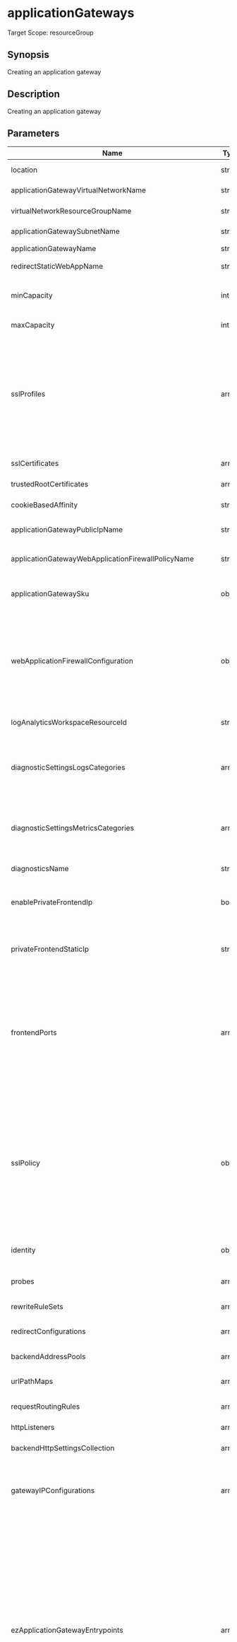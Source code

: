 # applicationGateways

Target Scope: resourceGroup

## Synopsis
Creating an application gateway 

## Description
Creating an application gateway

## Parameters
| Name | Type | Required | Validation | Default value | Description |
| -- |  -- | -- | -- | -- | -- |
| location | string | <input type="checkbox"> | None | <pre>resourceGroup().location</pre> | Specifies the Azure location where the resource should be created. Defaults to the resourcegroup location. |
| applicationGatewayVirtualNetworkName | string | <input type="checkbox" checked> | Length between 2-64 | <pre></pre> | The name of the VNet where you want to onboard this Application Gateway into. |
| virtualNetworkResourceGroupName | string | <input type="checkbox"> | None | <pre>az.resourceGroup().name</pre> | The name resourcegroup where the virtual network resource is allocated. |
| applicationGatewaySubnetName | string | <input type="checkbox" checked> | Length between 1-80 | <pre></pre> | Name of the subnet where the Application Gateway should reside in. |
| applicationGatewayName | string | <input type="checkbox" checked> | Length between 1-80 | <pre></pre> | The name of the Application Gateway. |
| redirectStaticWebAppName | string | <input type="checkbox"> | Length between 1-40 | <pre>'stapp-&#36;{take(applicationGatewayName, 34)}'</pre> | The name of the static webapp, by default the first 36 characters of the applicationGatewayName |
| minCapacity | int | <input type="checkbox"> | Value between 0-125 | <pre>2</pre> | The minimum instance count for Application Gateway. The Application Gateway will scale out with a minimum of this minCapacity. For highly available Application Gateways, please use 2 or higher. |
| maxCapacity | int | <input type="checkbox"> | Value between 1-125 | <pre>10</pre> | The maximum instance count for Application Gateway. The Application Gateway will scale out to this number tops. |
| sslProfiles | array | <input type="checkbox"> | None | <pre>[]</pre> | SSL profiles of the application gateway resource. <br>For object structure, refer to the [Bicep resource definition](https://docs.microsoft.com/en-us/azure/templates/microsoft.network/applicationgateways?tabs=bicep#applicationgatewaysslprofile).<br>By default this module will add a `Legacy` SSL profile which is using TLS 1.2 with these ciphersuites:<br>&nbsp;&nbsp;&nbsp;&nbsp;&nbsp;'TLS_ECDHE_ECDSA_WITH_AES_256_GCM_SHA384'<br>&nbsp;&nbsp;&nbsp;&nbsp;&nbsp;'TLS_ECDHE_ECDSA_WITH_AES_128_GCM_SHA256'<br>&nbsp;&nbsp;&nbsp;&nbsp;&nbsp;'TLS_ECDHE_RSA_WITH_AES_256_GCM_SHA384'<br>&nbsp;&nbsp;&nbsp;&nbsp;&nbsp;'TLS_ECDHE_RSA_WITH_AES_128_GCM_SHA256'<br>&nbsp;&nbsp;&nbsp;&nbsp;&nbsp;'TLS_DHE_RSA_WITH_AES_256_GCM_SHA384'<br>&nbsp;&nbsp;&nbsp;&nbsp;&nbsp;'TLS_DHE_RSA_WITH_AES_128_GCM_SHA256'<br>&nbsp;&nbsp;&nbsp;&nbsp;&nbsp;'TLS_RSA_WITH_AES_256_GCM_SHA384'<br>&nbsp;&nbsp;&nbsp;&nbsp;&nbsp;'TLS_RSA_WITH_AES_128_GCM_SHA256'<br>You can append this profile with your own defined profiles. |
| sslCertificates | array | <input type="checkbox"> | None | <pre>[]</pre> | SSL Certificates. For object structure, refer to the [Bicep resource definition](https://docs.microsoft.com/en-us/azure/templates/microsoft.network/applicationgateways?tabs=bicep#applicationgatewaysslcertificate). |
| trustedRootCertificates | array | <input type="checkbox"> | None | <pre>[]</pre> | Trusted Root Certificates for this App GW. For object structure, refer to the [Bicep resource definition](https://learn.microsoft.com/en-us/azure/templates/microsoft.network/applicationgateways?pivots=deployment-language-bicep#applicationgatewaytrustedrootcertificate) |
| cookieBasedAffinity | string | <input type="checkbox"> | `'Enabled'` or `'Disabled'` | <pre>'Disabled'</pre> | Cookie based affinity. |
| applicationGatewayPublicIpName | string | <input type="checkbox" checked> | Length between 1-80 | <pre></pre> | The resourcename of the public ip which will be used for the frontend ip of this application gateway. This should be pre-existing. |
| applicationGatewayWebApplicationFirewallPolicyName | string | <input type="checkbox" checked> | Length between 1-80 | <pre></pre> | The resourcename of the Web Application Firewall policy name which will be used for this Application Gateway. This should be pre-existing. |
| applicationGatewaySku | object | <input type="checkbox"> | None | <pre>{<br>  name: 'WAF_v2'<br>  tier: 'WAF_v2'<br>}</pre> | SKU of the application gateway resource. For object structure, please refer to the [Bicep resource definition](https://docs.microsoft.com/en-us/azure/templates/microsoft.network/applicationgateways?tabs=bicep#applicationgatewaysku). |
| webApplicationFirewallConfiguration | object | <input type="checkbox"> | None | <pre>{<br>  enabled: true<br>  firewallMode: 'Prevention'<br>  ruleSetType: 'OWASP'<br>  ruleSetVersion: '3.1'<br>  requestBodyCheck: true<br>  maxRequestBodySizeInKb: 128<br>  fileUploadLimitInMb: 100<br>}</pre> | Web application firewall configuration to be used with this application gateway. Defaults to OWASP 3.1 in Prevention mode. For more information refer to the [Bicep resource definition](https://docs.microsoft.com/en-us/azure/templates/microsoft.network/applicationgateways?tabs=bicep#applicationgatewaywebapplicationfirewallconfiguration). |
| logAnalyticsWorkspaceResourceId | string | <input type="checkbox" checked> | Length between 0-* | <pre></pre> | The azure resource id of the log analytics workspace to log the diagnostics to. If you set this to an empty string, logging & diagnostics will be disabled. |
| diagnosticSettingsLogsCategories | array | <input type="checkbox"> | None | <pre>[<br>  {<br>    categoryGroup: 'allLogs'<br>    enabled: true<br>  }<br>]</pre> | Which log categories to enable; This defaults to `allLogs`. For array/object format, please refer to the [Bicep resource definition](https://docs.microsoft.com/en-us/azure/templates/microsoft.insights/diagnosticsettings?tabs=bicep#logsettings). |
| diagnosticSettingsMetricsCategories | array | <input type="checkbox"> | None | <pre>[<br>  {<br>    categoryGroup: 'AllMetrics'<br>    enabled: true<br>  }<br>]</pre> | Which Metrics categories to enable; This defaults to `AllMetrics`. For array/object format, please refer to the [Bicep resource definition](https://docs.microsoft.com/en-us/azure/templates/microsoft.insights/diagnosticsettings?tabs=bicep&pivots=deployment-language-bicep#metricsettings). |
| diagnosticsName | string | <input type="checkbox"> | Length between 1-260 | <pre>'AzurePlatformCentralizedLogging'</pre> | The name of the diagnostics. This defaults to `AzurePlatformCentralizedLogging`. |
| enablePrivateFrontendIp | bool | <input type="checkbox"> | None | <pre>false</pre> | Enable a private IP on the frontend of this application gateway. This is used if you want to expose your application gateway on your internal VNet. If this is enabled, you have to fill the `privateFrontendStaticIp` parameter too. Defaults to `false`. |
| privateFrontendStaticIp | string | <input type="checkbox"> | Length between 0-15 | <pre>''</pre> | The IP to use as private frontend IP for your application gateway. This should be an IP inside the subnet refered to with the `applicationGatewaySubnetName` parameter. If you want to use this, make sure to enable the `enablePrivateFrontendIp` parameter. |
| frontendPorts | array | <input type="checkbox"> | None | <pre>[<br>  {<br>    name: 'Port_80'<br>    properties: {<br>      port: 80<br>    }<br>  }<br>  {<br>    name: 'Port_443'<br>    properties: {<br>      port: 443<br>    }<br>  }<br>]</pre> | Ports configuration for this application gateway. For array/object structure, please refer to the [Bicep resource definition](https://docs.microsoft.com/en-us/azure/templates/microsoft.network/applicationgateways?tabs=bicep#applicationgatewayfrontendport). |
| sslPolicy | object | <input type="checkbox"> | None | <pre>{<br>  policyType: 'Custom'<br>  minProtocolVersion: 'TLSv1_2'<br>  cipherSuites: [<br>    'TLS_ECDHE_ECDSA_WITH_AES_256_GCM_SHA384'<br>    'TLS_ECDHE_ECDSA_WITH_AES_128_GCM_SHA256'<br>    'TLS_ECDHE_RSA_WITH_AES_256_GCM_SHA384'<br>    'TLS_ECDHE_RSA_WITH_AES_128_GCM_SHA256'<br>    'TLS_DHE_RSA_WITH_AES_256_GCM_SHA384'<br>    'TLS_DHE_RSA_WITH_AES_128_GCM_SHA256'<br>  ]<br>}</pre> | The default SSL policy to use for entrypoints. This policy is used whenever no specific SSL Profile is being selected.<br>For object structure, please refer to the [Bicep resource definition](https://docs.microsoft.com/en-us/azure/templates/microsoft.network/applicationgateways?tabs=bicep#applicationgatewaysslpolicy).<br>This defaults to TLS 1.2 with these ciphersuites:<br>&nbsp;&nbsp;&nbsp;'TLS_ECDHE_ECDSA_WITH_AES_256_GCM_SHA384'<br>&nbsp;&nbsp;&nbsp;'TLS_ECDHE_ECDSA_WITH_AES_128_GCM_SHA256'<br>&nbsp;&nbsp;&nbsp;'TLS_ECDHE_RSA_WITH_AES_256_GCM_SHA384'<br>&nbsp;&nbsp;&nbsp;'TLS_ECDHE_RSA_WITH_AES_128_GCM_SHA256'<br>&nbsp;&nbsp;&nbsp;'TLS_DHE_RSA_WITH_AES_256_GCM_SHA384'<br>&nbsp;&nbsp;&nbsp;'TLS_DHE_RSA_WITH_AES_128_GCM_SHA256' |
| identity | object | <input type="checkbox"> | None | <pre>{<br>  type: 'SystemAssigned'<br>}</pre> | The identity to run this application gateway under. This defaults to a System Assigned Managed Identity. For object structure, please refer to the [Bicep resource definition](https://docs.microsoft.com/en-us/azure/templates/microsoft.network/applicationgateways?tabs=bicep#managedserviceidentity). |
| probes | array | <input type="checkbox"> | None | <pre>[]</pre> | HTTP probes for automatically testing backend connections. For array/object structure, please refer to the [Bicep resource definition](https://docs.microsoft.com/en-us/azure/templates/microsoft.network/applicationgateways?tabs=bicep#applicationgatewayprobe). |
| rewriteRuleSets | array | <input type="checkbox"> | None | <pre>[]</pre> | The rewrite rule sets for this AppGw. For array/object structure, please refer to the [Bicep resource definition](https://docs.microsoft.com/en-us/azure/templates/microsoft.network/applicationgateways?tabs=bicep#applicationgatewayrewriteruleset). |
| redirectConfigurations | array | <input type="checkbox"> | None | <pre>[]</pre> | Redirect configurations (for example for HTTP -> HTTPS redirects). For array/object structure, please refer to the [Bicep resource definition](https://docs.microsoft.com/en-us/azure/templates/microsoft.network/applicationgateways?tabs=bicep#applicationgatewayredirectconfiguration). |
| backendAddressPools | array | <input type="checkbox"> | None | <pre>[]</pre> | User defined backend pools. For array/object structure, please refer to the [Bicep resource definition](https://docs.microsoft.com/en-us/azure/templates/microsoft.network/applicationgateways?tabs=bicep#applicationgatewaybackendaddresspool). |
| urlPathMaps | array | <input type="checkbox"> | None | <pre>[]</pre> | User defined Url Path Maps for path-based routing. For array/object structure, please refer to the [Bicep resource definition](https://learn.microsoft.com/en-us/azure/templates/microsoft.network/applicationgateways?pivots=deployment-language-bicep#applicationgatewayurlpathmap). |
| requestRoutingRules | array | <input type="checkbox"> | None | <pre>[]</pre> | User defined request routing rules. For array/object structure, please refer to the [Bicep resource definition](https://docs.microsoft.com/en-us/azure/templates/microsoft.network/applicationgateways?tabs=bicep#applicationgatewayrequestroutingrule). |
| httpListeners | array | <input type="checkbox"> | None | <pre>[]</pre> | User defined HTTP listeners. For array/object structure, please refer to the [Bicep resource definition](https://docs.microsoft.com/en-us/azure/templates/microsoft.network/applicationgateways?tabs=bicep#applicationgatewayhttplistener). |
| backendHttpSettingsCollection | array | <input type="checkbox"> | None | <pre>[]</pre> | User defined Backend HTTP Settings. For array/object structure, please refer to the [Bicep resource definition](https://docs.microsoft.com/en-us/azure/templates/microsoft.network/applicationgateways?tabs=bicep#applicationgatewaybackendhttpsettings). |
| gatewayIPConfigurations | array | <input type="checkbox"> | None | <pre>[]</pre> | User defined subnets to onboard this application gateway into. The first (Default) inclusion will be made with the settings you provide in the `applicationGatewayVirtualNetworkName` & `applicationGatewaySubnetName` parameters. You can add additional configs here. For array/object structure, please refer to the [Bicep resource definition](https://docs.microsoft.com/en-us/azure/templates/microsoft.network/applicationgateways?tabs=bicep#applicationgatewayipconfiguration). |
| ezApplicationGatewayEntrypoints | array | <input type="checkbox"> | None | <pre>[]</pre> | &nbsp;&nbsp;&nbsp;This is the easy way of creating Application Gateway Entrypoints. You are still able to create them yourselves without the "EZ" parameter, but if you need straightforward reverse proxies, this is a lot easier.<br>&nbsp;&nbsp;&nbsp;A list of Public Application Gateway Entrypoints to create. Each object in the list should have the following 3 parameters:<br>&nbsp;&nbsp;&nbsp;&nbsp;&nbsp;entrypointHostName: The hostname to use on the frontend. For example: 'my.website.contoso.com'<br>&nbsp;&nbsp;&nbsp;&nbsp;&nbsp;backendAddressFqdn: The FQDN or IPAddress to use as the backend pool member. For example: 'www.google.nl' or 'myapp.azurewebsites.net'<br>&nbsp;&nbsp;&nbsp;&nbsp;&nbsp;certificateName: The name of the certificate to use. For example: 'my.pfx'. This certificate should already be present in the AppGw.<br>&nbsp;&nbsp;&nbsp;&nbsp;&nbsp;(optional)backendSettingsOverrideHostName: Hostname used that is used for the backend resouces<br>&nbsp;&nbsp;&nbsp;&nbsp;&nbsp;(optional)backendSettingsOverrideTrustedRootCertificates: if true. all the given trusted root CA's are added.<br>&nbsp;&nbsp;&nbsp;&nbsp;&nbsp;(optional)backendSettingsOverrideProbePath: If set, the given probe path is used instead of the default one.<br>&nbsp;&nbsp;&nbsp;&nbsp;&nbsp;(optional)rewriteRulesetName: if set, it would bind the rewrite set name that is given.<br><br><details><br>&nbsp;&nbsp;&nbsp;<summary>Click to show examples</summary><br>&nbsp;&nbsp;&nbsp;{<br>&nbsp;&nbsp;&nbsp;&nbsp;&nbsp;"entrypointHostName": "test1.com",<br>&nbsp;&nbsp;&nbsp;&nbsp;&nbsp;"backendAddressFqdn": "www.google.nl",<br>&nbsp;&nbsp;&nbsp;&nbsp;&nbsp;"certificateName": "certificate1.pfx"<br>&nbsp;&nbsp;&nbsp;},<br>&nbsp;&nbsp;&nbsp;{<br>&nbsp;&nbsp;&nbsp;&nbsp;&nbsp;"entrypointHostName": "test2.com",<br>&nbsp;&nbsp;&nbsp;&nbsp;&nbsp;"backendAddressFqdn": "",<br>&nbsp;&nbsp;&nbsp;&nbsp;&nbsp;"certificateName": "test2.pfx",<br>&nbsp;&nbsp;&nbsp;&nbsp;&nbsp;"backendSettingsOverrideHostName": "test2.org",<br>&nbsp;&nbsp;&nbsp;&nbsp;&nbsp;"backendSettingsOverrideTrustedRootCertificates": true,<br>&nbsp;&nbsp;&nbsp;&nbsp;&nbsp;"backendSettingsOverrideProbePath": "/healthprobe",<br>&nbsp;&nbsp;&nbsp;&nbsp;&nbsp;"rewriteRulesetName" : "fallback-rewriteset"<br>&nbsp;&nbsp;&nbsp;}<br></details> |
| ezApplicationGatewayEntrypointsBackendAddressPoolName | string | <input type="checkbox"> | None | <pre>'<entrypointHostName>-backendaddresspool'</pre> | Optional override for the BackendAddressPool names for the EZ Entrypoints feature.<br>You can use the following placeholders which will be replaced by their respective values:<br>&nbsp;&nbsp;&nbsp;- <entrypointHostName> will be replaced by the `entrypointHostName` parameter in each `ezApplicationGatewayEntrypoints` entry. It will also automatically replace -'s with -- and .'s with -'s to comply with naming requirements.<br>Defaults to: <entrypointHostName>-backendaddresspool |
| ezApplicationGatewayEntrypointsBackendHttpSettingsName | string | <input type="checkbox"> | None | <pre>'<entrypointHostName>-backendaddresssettings'</pre> | Optional override for the BackendHttpSettingsCollection names for the EZ Entrypoints feature.<br>You can use the following placeholders which will be replaced by their respective values:<br>&nbsp;&nbsp;&nbsp;- <entrypointHostName> will be replaced by the `entrypointHostName` parameter in each `ezApplicationGatewayEntrypoints` entry. It will also automatically replace -'s with -- and .'s with -'s to comply with naming requirements.<br>Defaults to: <entrypointHostName>-backendaddresssettings |
| ezApplicationGatewayEntrypointsAfinityCookieNameName | string | <input type="checkbox"> | None | <pre>'<entrypointHostName>-httpscookie'</pre> | Optional override for the BackendHttpSettingsCollection names for the EZ Entrypoints feature.<br>You can use the following placeholders which will be replaced by their respective values:<br>&nbsp;&nbsp;&nbsp;- <entrypointHostName> will be replaced by the `entrypointHostName` parameter in each `ezApplicationGatewayEntrypoints` entry. It will also automatically replace -'s with -- and .'s with -'s to comply with naming requirements.<br>Defaults to: <entrypointHostName>-backendaddresssettings |
| ezApplicationGatewayEntrypointsHttpsListenerName | string | <input type="checkbox"> | None | <pre>'<entrypointHostName>-httpslistener'</pre> | Optional override for the BackendHttpSettingsCollection names for the EZ Entrypoints feature.<br>You can use the following placeholders which will be replaced by their respective values:<br>&nbsp;&nbsp;&nbsp;- <entrypointHostName> will be replaced by the `entrypointHostName` parameter in each `ezApplicationGatewayEntrypoints` entry. It will also automatically replace -'s with -- and .'s with -'s to comply with naming requirements.<br>Defaults to: <entrypointHostName>-httpslistener |
| ezApplicationGatewayEntrypointsRequestRoutingRuleName | string | <input type="checkbox"> | None | <pre>'<entrypointHostName>-requestroutingrule'</pre> | Optional override for the BackendHttpSettingsCollection names for the EZ Entrypoints feature.<br>You can use the following placeholders which will be replaced by their respective values:<br>&nbsp;&nbsp;&nbsp;- <entrypointHostName> will be replaced by the `entrypointHostName` parameter in each `ezApplicationGatewayEntrypoints` entry. It will also automatically replace -'s with -- and .'s with -'s to comply with naming requirements.<br>Defaults to: <entrypointHostName>-requestroutingrule |
| ezApplicationGatewayEntrypointsProbeName | string | <input type="checkbox"> | None | <pre>'<entrypointHostName>-httpsprobe'</pre> | Optional override for the BackendHttpSettingsCollection names for the EZ Entrypoints feature.<br>You can use the following placeholders which will be replaced by their respective values:<br>&nbsp;&nbsp;&nbsp;- <entrypointHostName> will be replaced by the `entrypointHostName` parameter in each `ezApplicationGatewayEntrypoints` entry. It will also automatically replace -'s with -- and .'s with -'s to comply with naming requirements.<br>Defaults to: <entrypointHostName>-httpsprobe |
| tags | object | <input type="checkbox"> | None | <pre>{}</pre> | The tags to apply to this resource. This is an object with key/value pairs.<br>Example:<br>{<br>&nbsp;&nbsp;&nbsp;FirstTag: myvalue<br>&nbsp;&nbsp;&nbsp;SecondTag: another value<br>} |
| defaultFrontendIpConfigurationName | string | <input type="checkbox"> | `'appGatewayFrontendIP'` or `'appGatewayPrivateFrontendIP'` | <pre>enablePrivateFrontendIp ? 'appGatewayPrivateFrontendIP' : 'appGatewayFrontendIP'</pre> | The default frontend Ip Configuration that is used to attach the httplisteners to. |
| redirectHttpToHttps | bool | <input type="checkbox"> | None | <pre>false</pre> | If this is true the default port 80 rule will be adjusted so that it will redirect http to https requests.<br>If `FqdnToRedirect` is specified, that url will be used. Expected is that the website would redirect any requests to https.<br>If `FqdnToRedirect` is not specified, an Static Web App will be created that would redirect http to https traffic.<br><br>The default port 80 will be configured with a rewrite rule that would change the response from the `FqdnToRedirect` or the fqdn of the static web app address to the original requested host. |
| fqdnToRedirect | string | <input type="checkbox"> | None | <pre>''</pre> | Supply a fqdn to use for redirection. It is expected that the website would redirect all traffic to https with the same fqdn. See also `RedirectHttpToHttps`for more information |
| deployDefaults | bool | <input type="checkbox"> | None | <pre>true</pre> | If this is true the default port 80 rule will be added to the application gateway. |
## Outputs
| Name | Type | Description |
| -- |  -- | -- |
| applicationGatewayId | string | Output the application gateway resource id. |
| applicationGatewayName | string | Output the application gateway name. |
## Examples
<pre>
module appgw 'br:contosoregistry.azurecr.io/network/applicationGateways:latest' = {
  name: 'Deploymentname'
  params: {
    applicationGatewayVirtualNetworkName:'myfirstvnet'
    applicationGatewaySubnetName: 'gateway-sub'
    applicationGatewayName: 'myfirstappgwpub'
    applicationGatewayPublicIpName 'myfirstappgwpubip'
    applicationGatewayWebApplicationFirewallPolicyName: 'myfirstappgwpubwaf'
    logAnalyticsWorkspaceResourceId: '/subscriptions/1896c5f9-5e13-4ed2-8018-16aba4e6e83d/resourcegroups/law-rg/providers/microsoft.operationalinsights/workspaces/mylaw'
    ezApplicationGatewayEntrypoints: [
      {
        entrypointHostName: 'test1.com'
        backendAddressFqdn": 'www.google.nl'
        certificateName: 'certificate1.pfx'
      },  
      {
        entrypointHostName: 'test2.com'
        backendAddressFqdn: ''
        certificateName: 'test2.pfx'
        backendSettingsOverrideHostName: 'test2.org'
        backendSettingsOverrideTrustedRootCertificates: true
      }
    ]  
  }
}
</pre>
<p>Creates a virtual machine with the name MyFirstVM</p>

## Links
- [Bicep Microsoft.Network applicationGateways](https://learn.microsoft.com/en-us/azure/templates/microsoft.network/applicationgateways?pivots=deployment-language-bicep)


